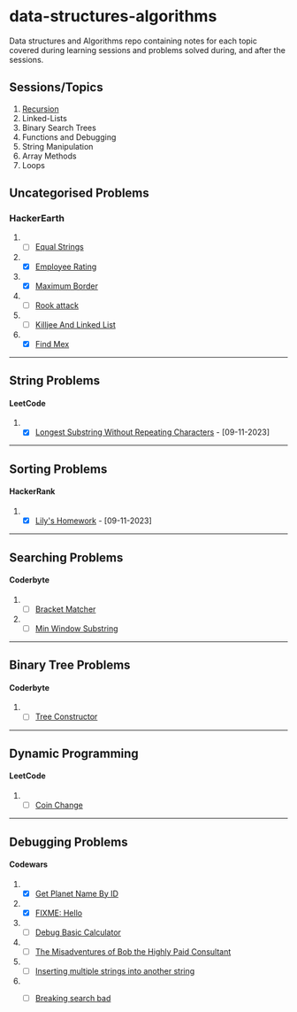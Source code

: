 # data-structures-algorithms
Data structures and Algorithms repo containing notes for each topic covered during learning sessions and problems solved during, and after the sessions.

## Sessions/Topics
1. [Recursion](https://github.com/Pro-Solving-Squad/data-structures-algorithms/tree/main/recursion)
2. Linked-Lists
3. Binary Search Trees
4. Functions and Debugging
5. String Manipulation
6. Array Methods
7. Loops

## Uncategorised Problems
### HackerEarth
1. - [ ] [Equal Strings](https://www.hackerearth.com/practice/algorithms/searching/linear-search/practice-problems/algorithm/equal-strings-79789662-4dbd707c/)
2. - [x] [Employee Rating](https://www.hackerearth.com/practice/algorithms/searching/linear-search/practice-problems/algorithm/employee-rating-8cd8dc10/) 
3. - [x] [Maximum Border](https://www.hackerearth.com/practice/basic-programming/input-output/basics-of-input-output/practice-problems/algorithm/maximum-border-9767e14c/)
4. - [ ] [Rook attack](https://www.hackerearth.com/practice/basic-programming/implementation/basics-of-implementation/practice-problems/algorithm/rook-attack-b899b655/)
5. - [ ] [Killjee And Linked List](https://www.hackerearth.com/problem/algorithm/2-21/?utm_source=header&utm_medium=search&utm_campaign=he-search)
6. - [x] [Find Mex](https://www.hackerearth.com/practice/algorithms/searching/linear-search/practice-problems/algorithm/find-mex-62916c25/)

---
## String Problems
#### LeetCode
1. - [x] [Longest Substring Without Repeating Characters](https://leetcode.com/problems/longest-substring-without-repeating-characters/) - [09-11-2023]

---
## Sorting Problems
#### HackerRank
1. - [X] [Lily's Homework](https://www.hackerrank.com/challenges/lilys-homework/problem) - [09-11-2023]

---
## Searching Problems
#### Coderbyte
1. - [ ] [Bracket Matcher](https://coderbyte.com/editor/Bracket%20Matcher:JavaScript)
2. - [ ] [Min Window Substring](https://coderbyte.com/editor/Min%20Window%20Substring:JavaScript)
  
---
## Binary Tree Problems
#### Coderbyte
1. - [ ] [Tree Constructor](https://coderbyte.com/editor/Tree%20Constructor:JavaScript)
  
---
## Dynamic Programming
#### LeetCode
1. - [ ] [Coin Change](https://leetcode.com/problems/coin-change/)
  
---

## Debugging Problems
#### Codewars
1. - [x] [Get Planet Name By ID](https://www.codewars.com/kata/515e188a311df01cba000003/train/javascript)
2. - [x] [FIXME: Hello](https://www.codewars.com/kata/5b0a80ce84a30f4762000069/train/javascript)
3. - [ ] [Debug Basic Calculator](https://www.codewars.com/kata/56368f37d464c0a43c00007f/train/javascript)
4. - [ ] [The Misadventures of Bob the Highly Paid Consultant](https://www.codewars.com/kata/587593285448632b8d000143/train/javascript)
5. - [ ] [Inserting multiple strings into another string](https://www.codewars.com/kata/52f3eeb274c7e693a600288e/train/javascript)
6. - [ ] [Breaking search bad](https://www.codewars.com/kata/52cd53948d673a6e66000576/train/javascript)

